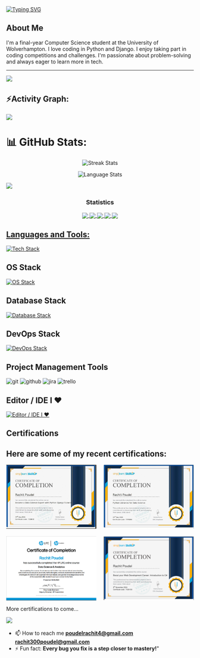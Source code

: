<a href="https://git.io/typing-svg">
  <img src="https://readme-typing-svg.demolab.com?font=Poppins&weight=700&size=70&duration=4000&pause=1000&color=F7F7F7&background=000000&center=true&vCenter=true&width=1125&height=320&lines=Hello%2C+Everyone%F0%9F%91%8B;I'm+Rachit+Poudel." alt="Typing SVG" />
</a>


## About Me

I'm a final-year Computer Science student at the University of Wolverhampton. I love coding in Python and Django. I enjoy taking part in coding competitions and challenges. I'm passionate about problem-solving and always eager to learn more in tech.
<br>
<hr>
<img src="https://user-images.githubusercontent.com/73097560/115834477-dbab4500-a447-11eb-908a-139a6edaec5c.gif"><h2 align="left">⚡Activity Graph:</h2>
<img align="center" src="https://github-readme-activity-graph.vercel.app/graph?username=rachitpoudel101&theme=github"/>

# 📊 GitHub Stats:
<div align="center">
    <img align="top" src="https://github-readme-streak-stats.herokuapp.com/?user=rachitpoudel101&theme=windows-dark&hide_border=true" alt="Streak Stats">
    <p></p>
    <img align=top src="https://github-readme-stats.vercel.app/api/top-langs?username=rachitpoudel101&show_icons=true&locale=en&theme=github_dark&hide_border=true&bg_color=000000&layout=compact&langs_count=10&hide=assembly,fortran,rust,java,r,dart,c%23,jupyter%20notebook,c%2B%2B,tex,pug" height="194.8px" alt="Language Stats">
</div>

<img src="https://user-images.githubusercontent.com/73097560/115834477-dbab4500-a447-11eb-908a-139a6edaec5c.gif"><h3 align="center">Statistics</h3>
<div align="center">
<a href="https://github.com/rachitpoudel101">
<img align="center" src="http://github-profile-summary-cards.vercel.app/api/cards/stats?username=rachitpoudel101&theme=transparent" height="180em" />
<img align="center" src="http://github-profile-summary-cards.vercel.app/api/cards/most-commit-language?username=rachitpoudel101&theme=transparent" height="180em" />
<img align="center" src="http://github-profile-summary-cards.vercel.app/api/cards/repos-per-language?username=rachitpoudel101&theme=transparent" height="180em" />
<img align="center" src="http://github-profile-summary-cards.vercel.app/api/cards/productive-time?username=rachitpoudel101&theme=transparent" height="180em" />
<img align="center" src="http://github-profile-summary-cards.vercel.app/api/cards/profile-details?username=rachitpoudel101&theme=transparent" height="180em" />
</div>


## Languages and Tools:
<div align="left">
  <a href="https://skills.thijs.gg" target="_blank">
    <img src="https://skillicons.dev/icons?i=python,js,django,php,html,css,c,vue&theme=light" alt="Tech Stack" />
  </a>
</div>

## OS Stack
<div align="left">
  <a href="https://skills.thijs.gg" target="_blank">
    <img src="https://skillicons.dev/icons?i=linux,ubuntu,kali,bash&theme=dark" alt="OS Stack" />
  </a>
</div>

## Database Stack
<div align="left">
  <a href="https://skills.thijs.gg" target="_blank">
    <img src="https://skillicons.dev/icons?i=mysql&theme=dark" alt="Database Stack" />
  </a>
</div>

## DevOps Stack
<div align="left">
  <a href="https://skills.thijs.gg" target="_blank">
    <img src="https://skillicons.dev/icons?i=aws,azure,gcp&theme=dark" alt="DevOps Stack" />
  </a>
</div>

## Project Management Tools
<div align="left">
  <img src="https://www.vectorlogo.zone/logos/git-scm/git-scm-icon.svg" alt="git" title="git" width="40" height="40"/>  
  <img src="https://www.vectorlogo.zone/logos/github/github-icon.svg" alt="github" title="github" width="40" height="40"/>
  <img src="https://www.vectorlogo.zone/logos/atlassian_jira/atlassian_jira-icon.svg" alt="jira" title="jira" width="40" height="40"/> 
  <img src="https://www.vectorlogo.zone/logos/trello/trello-icon.svg" alt="trello" title="trello" width="40" height="40"/>
</div>

## Editor / IDE I ♥
<div align="left">
  <a href="https://skills.thijs.gg" target="_blank">
    <img src="https://skillicons.dev/icons?i=vscode,eclipse&theme=dark" alt="Editor / IDE I ♥ "/>
  </a>
</div>

## Certifications
<div align="left">
  <h2>Here are some of my recent certifications:</h2>
  <div style="display: grid; grid-template-columns: repeat(2, 1fr); gap: 20px; justify-items: center; align-items: center;">
    <img src="https://github.com/rachitpoudel101/Certifications/blob/main/Django_tutorial.jpg" alt="Django Tutorial" width="300" />
    <img src="https://github.com/rachitpoudel101/Certifications/blob/main/Python kib for data science.jpg" alt="Python Library for Data Science" width="300" />
    <img src="https://github.com/rachitpoudel101/Certifications/blob/main/Data%20Science%20And%20Analytics.png" alt="Data Science And Analytics" width="300" />
    <img src="https://github.com/rachitpoudel101/Certifications/blob/main/C%23.png" alt="C#" width="300" />
  </div>
  <p>More certifications to come...</p>
</div>
<img src="https://raw.githubusercontent.com/Trilokia/Trilokia/379277808c61ef204768a61bbc5d25bc7798ccf1/bottom_header.svg" />

- 📫 How to reach me **[poudelrachit4@gmail.com](mailto:poudelrachit4@gmail.com)**
**[rachit300poudel@gmail.com](mailto:rachit300poudel@gmail.com)**
- ⚡ Fun fact:  **Every bug you fix is a step closer to mastery!**"

